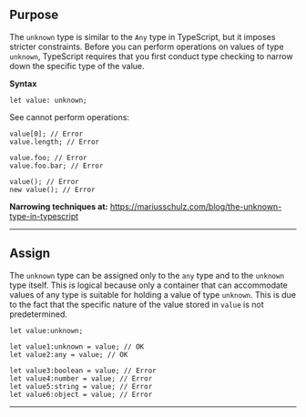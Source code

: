 
## Purpose

The `unknown` type is similar to the `Any` type in TypeScript, but it imposes stricter constraints. Before you can perform operations on values of type `unknown`, TypeScript requires that you first conduct type checking to narrow down the specific type of the value.

**Syntax**

```
let value: unknown;
```

See cannot perform operations:
```
value[0]; // Error
value.length; // Error

value.foo; // Error
value.foo.bar; // Error

value(); // Error
new value(); // Error
```


**Narrowing techniques at:**
https://mariusschulz.com/blog/the-unknown-type-in-typescript

---

## Assign

The `unknown` type can be assigned only to the `any` type and to the `unknown` type itself. This is logical because only a container that can accommodate values of any type is suitable for holding a value of type `unknown`. This is due to the fact that the specific nature of the value stored in `value` is not predetermined.

```
let value:unknown;

let value1:unknown = value; // OK
let value2:any = value; // OK

let value3:boolean = value; // Error
let value4:number = value; // Error
let value5:string = value; // Error
let value6:object = value; // Error
```

---


